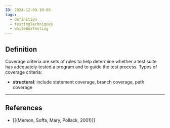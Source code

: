 ```yaml
---
ID: 2024-12-09-10:09
tags:
  - definition
  - testingTechniques
  - whiteBoxTesting
---
```

## Definition

Coverage criteria are sets of rules to help determine whether a test suite has adequately tested a program and to guide the test process. Types of coverage criteria:
- **structural**: include statement coverage, branch coverage, path coverage

---
## References
- [[(Memon, Soffa, Mary, Pollack, 2001)]]